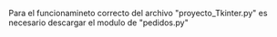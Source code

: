 Para el funcionamineto correcto del archivo "proyecto_Tkinter.py" es necesario descargar el modulo de "pedidos.py"
